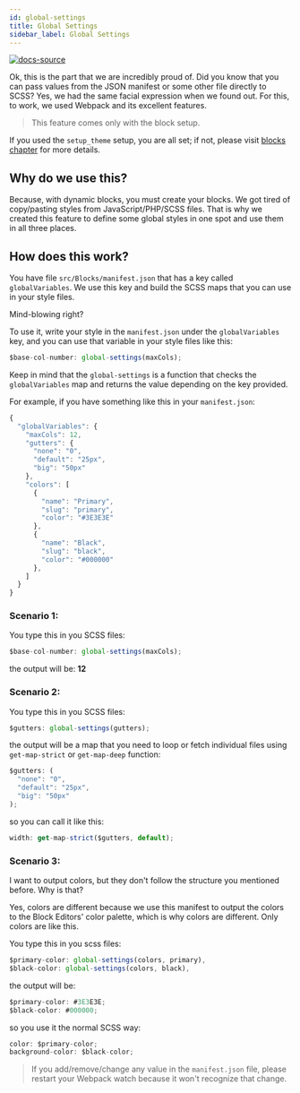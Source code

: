 ```yaml
---
id: global-settings
title: Global Settings
sidebar_label: Global Settings
---
```


[![docs-source](https://img.shields.io/badge/source-eigthshift--frontend--libs-yellow?style=for-the-badge&logo=javascript&labelColor=2a2a2a)](https://github.com/infinum/eightshift-frontend-libs)

Ok, this is the part that we are incredibly proud of. Did you know that you can pass values from the JSON manifest or some other file directly to SCSS? Yes, we had the same facial expression when we found out. For this, to work, we used Webpack and its excellent features.

> This feature comes only with the block setup.

If you used the `setup_theme` setup, you are all set; if not, please visit [blocks chapter](blocks) for more details.

## Why do we use this?

Because, with dynamic blocks, you must create your blocks. We got tired of copy/pasting styles from JavaScript/PHP/SCSS files. That is why we created this feature to define some global styles in one spot and use them in all three places.

## How does this work?

You have file `src/Blocks/manifest.json` that has a key called `globalVariables`. We use this key and build the SCSS maps that you can use in your style files.

Mind-blowing right?

To use it, write your style in the `manifest.json` under the `globalVariables` key, and you can use that variable in your style files like this:

```js
$base-col-number: global-settings(maxCols);
```

Keep in mind that the `global-settings` is a function that checks the `globalVariables` map and returns the value depending on the key provided.

For example, if you have something like this in your `manifest.json`:

```js
{
  "globalVariables": {
    "maxCols": 12,
    "gutters": {
      "none": "0",
      "default": "25px",
      "big": "50px"
    },
    "colors": [
      {
        "name": "Primary",
        "slug": "primary",
        "color": "#3E3E3E"
      },
      {
        "name": "Black",
        "slug": "black",
        "color": "#000000"
      },
    ]
  }
}
```

### Scenario 1:

You type this in you SCSS files:

```js
$base-col-number: global-settings(maxCols);
```

the output will be: **12**

### Scenario 2:

You type this in you SCSS files:

```js
$gutters: global-settings(gutters);
```

the output will be a map that you need to loop or fetch individual files using `get-map-strict` or `get-map-deep` function:

```js
$gutters: (
  "none": "0",
  "default": "25px",
  "big": "50px"
);
```

so you can call it like this:

```js
width: get-map-strict($gutters, default);
```

### Scenario 3:

I want to output colors, but they don't follow the structure you mentioned before. Why is that?

Yes, colors are different because we use this manifest to output the colors to the Block Editors' color palette, which is why colors are different. Only colors are like this.

You type this in you scss files:

```js
$primary-color: global-settings(colors, primary),
$black-color: global-settings(colors, black),
```

the output will be:

```js
$primary-color: #3E3E3E;
$black-color: #000000;
```

so you use it the normal SCSS way:

```js
color: $primary-color;
background-color: $black-color;
```

> If you add/remove/change any value in the `manifest.json` file, please restart your Webpack watch because it won't recognize that change.
